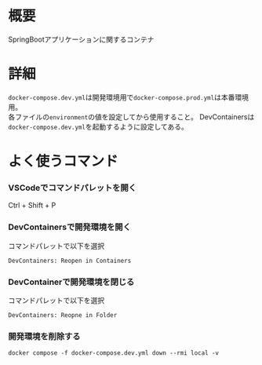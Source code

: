 # 概要
SpringBootアプリケーションに関するコンテナ

# 詳細
`docker-compose.dev.yml`は開発環境用で`docker-compose.prod.yml`は本番環境用。<br>
各ファイルの`environment`の値を設定してから使用すること。
DevContainersは`docker-compose.dev.yml`を起動するように設定してある。

# よく使うコマンド
### VSCodeでコマンドパレットを開く
Ctrl + Shift + P<br>

### DevContainersで開発環境を開く
コマンドパレットで以下を選択
```
DevContainers: Reopen in Containers
```

### DevContainerで開発環境を閉じる
コマンドパレットで以下を選択
```
DevContainers: Reopne in Folder
```

### 開発環境を削除する
```
docker compose -f docker-compose.dev.yml down --rmi local -v
```
